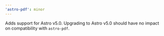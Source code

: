 ```yaml
---
'astro-pdf': minor
---
```


Adds support for Astro v5.0. Upgrading to Astro v5.0 should have no impact on compatibility with `astro-pdf`.

